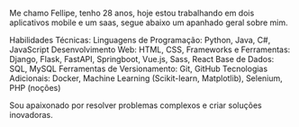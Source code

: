 Me chamo Fellipe, tenho 28 anos, hoje estou trabalhando em dois aplicativos mobile e um saas, segue abaixo um apanhado geral sobre mim.

Habilidades Técnicas:
Linguagens de Programação: Python, Java, C#, JavaScript
Desenvolvimento Web: HTML, CSS, 
Frameworks e Ferramentas: Django, Flask, FastAPI, Springboot, Vue.js, Sass, React
Base de Dados: SQL, MySQL
Ferramentas de Versionamento: Git, GitHub
Tecnologias Adicionais: Docker, Machine Learning (Scikit-learn, Matplotlib), Selenium, PHP (noções)

Sou apaixonado por resolver problemas complexos e criar soluções inovadoras. 
